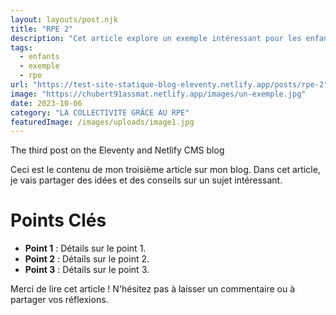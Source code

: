 ```yaml
---
layout: layouts/post.njk
title: "RPE 2"
description: "Cet article explore un exemple intéressant pour les enfants."
tags: 
  - enfants
  - exemple
  - rpe
url: "https://test-site-statique-blog-eleventy.netlify.app/posts/rpe-2"
image: "https://chubert91assmat.netlify.app/images/un-exemple.jpg"
date: 2023-10-06
category: "LA COLLECTIVITE GRÂCE AU RPE"
featuredImage: /images/uploads/image1.jpg
---
```




The third post on the Eleventy and Netlify CMS blog

Ceci est le contenu de mon troisième article sur mon blog. Dans cet article, je vais partager des idées et des conseils sur un sujet intéressant.

# Points Clés

- **Point 1** : Détails sur le point 1.
- **Point 2** : Détails sur le point 2.
- **Point 3** : Détails sur le point 3.

Merci de lire cet article ! N'hésitez pas à laisser un commentaire ou à partager vos réflexions.
